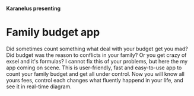 #### Karanelus presenting

# Family budget app

Did sometimes count something what deal with your budget get you mad? Did budget was the reason to conflicts in your family? Or you get crazy of exsel and it's formulas? I cannot fix this of your problems, but here the my app coming on scene.
This is user-friendly, fast and easy-to-use app to count your family budget and get all under control. Now you will know all yours fees, control each changes what fluently happend in your life, and see it in real-time diagram.   
